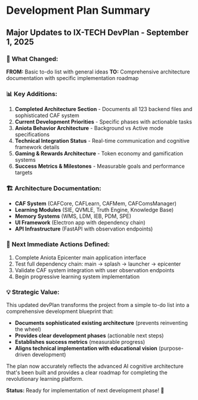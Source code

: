 # Development Plan Summary
## Major Updates to IX-TECH DevPlan - September 1, 2025

### 🎯 **What Changed:**

**FROM:** Basic to-do list with general ideas
**TO:** Comprehensive architecture documentation with specific implementation roadmap

### 📊 **Key Additions:**

1. **Completed Architecture Section** - Documents all 123 backend files and sophisticated CAF system
2. **Current Development Priorities** - Specific phases with actionable tasks  
3. **Aniota Behavior Architecture** - Background vs Active mode specifications
4. **Technical Integration Status** - Real-time communication and cognitive framework details
5. **Gaming & Rewards Architecture** - Token economy and gamification systems
6. **Success Metrics & Milestones** - Measurable goals and performance targets

### 🏗️ **Architecture Documentation:**

- **CAF System** (CAFCore, CAFLearn, CAFMem, CAFComsManager)
- **Learning Modules** (SIE, QVMLE, Truth Engine, Knowledge Base)
- **Memory Systems** (WMS, LDM, IEB, PDM, SPE)
- **UI Framework** (Electron app with dependency chain)
- **API Infrastructure** (FastAPI with observation endpoints)

### 🚀 **Next Immediate Actions Defined:**

1. Complete Aniota Epicenter main application interface
2. Test full dependency chain: main → splash → launcher → epicenter  
3. Validate CAF system integration with user observation endpoints
4. Begin progressive learning system implementation

### 💡 **Strategic Value:**

This updated devPlan transforms the project from a simple to-do list into a comprehensive development blueprint that:

- **Documents sophisticated existing architecture** (prevents reinventing the wheel)
- **Provides clear development phases** (actionable next steps)
- **Establishes success metrics** (measurable progress)
- **Aligns technical implementation with educational vision** (purpose-driven development)

The plan now accurately reflects the advanced AI cognitive architecture that's been built and provides a clear roadmap for completing the revolutionary learning platform.

**Status:** Ready for implementation of next development phase! 🎯

